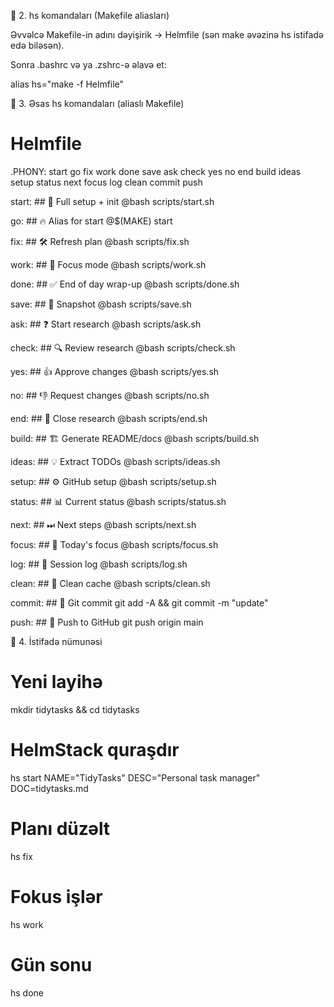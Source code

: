 🔹 2. hs komandaları (Makefile aliasları)

Əvvəlcə Makefile-in adını dəyişirik → Helmfile (sən make əvəzinə hs istifadə edə biləsən).

Sonra .bashrc və ya .zshrc-ə əlavə et:

alias hs="make -f Helmfile"

🔹 3. Əsas hs komandaları (aliaslı Makefile)
# Helmfile

.PHONY: start go fix work done save ask check yes no end build ideas setup status next focus log clean commit push

start:   ## 🚀 Full setup + init
	@bash scripts/start.sh

go:      ## 🔥 Alias for start
	@$(MAKE) start

fix:     ## 🛠 Refresh plan
	@bash scripts/fix.sh

work:    ## 💼 Focus mode
	@bash scripts/work.sh

done:    ## ✅ End of day wrap-up
	@bash scripts/done.sh

save:    ## 💾 Snapshot
	@bash scripts/save.sh

ask:     ## ❓ Start research
	@bash scripts/ask.sh

check:   ## 🔍 Review research
	@bash scripts/check.sh

yes:     ## 👍 Approve changes
	@bash scripts/yes.sh

no:      ## 👎 Request changes
	@bash scripts/no.sh

end:     ## 🏁 Close research
	@bash scripts/end.sh

build:   ## 🏗 Generate README/docs
	@bash scripts/build.sh

ideas:   ## 💡 Extract TODOs
	@bash scripts/ideas.sh

setup:   ## ⚙️ GitHub setup
	@bash scripts/setup.sh

status:  ## 📊 Current status
	@bash scripts/status.sh

next:    ## ⏭ Next steps
	@bash scripts/next.sh

focus:   ## 🎯 Today's focus
	@bash scripts/focus.sh

log:     ## 📖 Session log
	@bash scripts/log.sh

clean:   ## 🧹 Clean cache
	@bash scripts/clean.sh

commit:  ## 💾 Git commit
	git add -A && git commit -m "update"

push:    ## 🚀 Push to GitHub
	git push origin main

🔹 4. İstifadə nümunəsi
# Yeni layihə
mkdir tidytasks && cd tidytasks

# HelmStack quraşdır
hs start NAME="TidyTasks" DESC="Personal task manager" DOC=tidytasks.md

# Planı düzəlt
hs fix

# Fokus işlər
hs work

# Gün sonu
hs done

